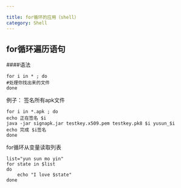 ```yaml
---

title: for循环的应用（shell）
category: Shell
---
```


for循环遍历语句
--------------

####语法

	for i in * ; do
	#处理你找出来的文件
	done

例子： 签名所有apk文件

	for i in *.apk ; do
	echo 正在签名 $i
	java -jar signapk.jar testkey.x509.pem testkey.pk8 $i yusun_$i
	echo 完成 $i签名
	done

for循环从变量读取列表

	list="yun sun mo yin"
	for state in $list
	do
		echo "I love $state"
	done
